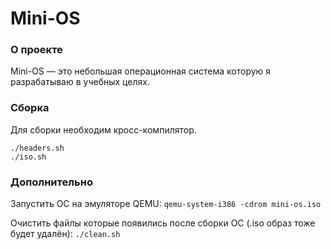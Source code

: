 # Mini-OS

### О проекте
Mini-OS — это небольшая операционная система которую я разрабатываю в учебных целях.

### Сборка
Для сборки необходим кросс-компилятор.
```
./headers.sh
./iso.sh
```

### Дополнительно
Запустить ОС на эмуляторе QEMU:
`qemu-system-i386 -cdrom mini-os.iso`

Очистить файлы которые появились после сборки ОС (.iso образ тоже будет удалён):
`./clean.sh`
